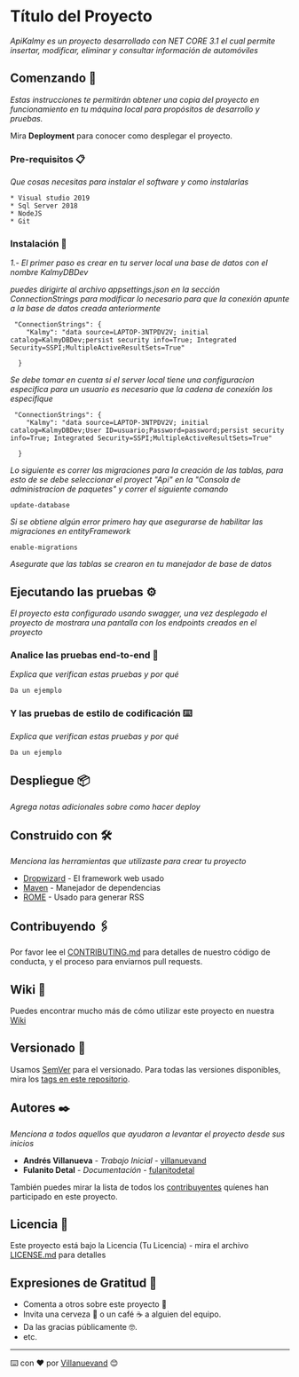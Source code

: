 
# Título del Proyecto

_ApiKalmy es un proyecto desarrollado con NET CORE 3.1 el cual permite insertar, modificar, eliminar y consultar información de automóviles_

## Comenzando 🚀

_Estas instrucciones te permitirán obtener una copia del proyecto en funcionamiento en tu máquina local para propósitos de desarrollo y pruebas._

Mira **Deployment** para conocer como desplegar el proyecto.


### Pre-requisitos 📋

_Que cosas necesitas para instalar el software y como instalarlas_

```
* Visual studio 2019
* Sql Server 2018
* NodeJS
* Git
```

### Instalación 🔧

_1.- El primer paso es crear en tu server local una base de datos con el nombre KalmyDBDev_

_puedes dirigirte al archivo appsettings.json en la sección ConnectionStrings para modificar lo necesario para que la conexión apunte a la base de datos creada anteriormente_

```
 "ConnectionStrings": {
    "Kalmy": "data source=LAPTOP-3NTPDV2V; initial catalog=KalmyDBDev;persist security info=True; Integrated Security=SSPI;MultipleActiveResultSets=True"

  }
```
_Se debe tomar en cuenta si el server local tiene una configuracion especifica para un usuario es necesario que la cadena de conexión los especifique_

```
 "ConnectionStrings": {
    "Kalmy": "data source=LAPTOP-3NTPDV2V; initial catalog=KalmyDBDev;User ID=usuario;Password=password;persist security info=True; Integrated Security=SSPI;MultipleActiveResultSets=True"

  }
```

_Lo siguiente es correr las migraciones para la creación de las tablas, para esto de se debe seleccionar el proyect "Api" en la "Consola de administracion de paquetes" y correr el siguiente comando_

```
update-database
```

_Si se obtiene algún error primero hay que asegurarse de habilitar las migraciones en entityFramework_

```
enable-migrations
```

_Asegurate que las tablas se crearon en tu manejador de base de datos_


## Ejecutando las pruebas ⚙️

_El proyecto esta configurado usando swagger, una vez desplegado el proyecto de mostrara una pantalla con los endpoints creados en el proyecto_

### Analice las pruebas end-to-end 🔩

_Explica que verifican estas pruebas y por qué_

```
Da un ejemplo
```

### Y las pruebas de estilo de codificación ⌨️

_Explica que verifican estas pruebas y por qué_

```
Da un ejemplo
```

## Despliegue 📦

_Agrega notas adicionales sobre como hacer deploy_

## Construido con 🛠️

_Menciona las herramientas que utilizaste para crear tu proyecto_

* [Dropwizard](http://www.dropwizard.io/1.0.2/docs/) - El framework web usado
* [Maven](https://maven.apache.org/) - Manejador de dependencias
* [ROME](https://rometools.github.io/rome/) - Usado para generar RSS

## Contribuyendo 🖇️

Por favor lee el [CONTRIBUTING.md](https://gist.github.com/villanuevand/xxxxxx) para detalles de nuestro código de conducta, y el proceso para enviarnos pull requests.

## Wiki 📖

Puedes encontrar mucho más de cómo utilizar este proyecto en nuestra [Wiki](https://github.com/tu/proyecto/wiki)

## Versionado 📌

Usamos [SemVer](http://semver.org/) para el versionado. Para todas las versiones disponibles, mira los [tags en este repositorio](https://github.com/tu/proyecto/tags).

## Autores ✒️

_Menciona a todos aquellos que ayudaron a levantar el proyecto desde sus inicios_

* **Andrés Villanueva** - *Trabajo Inicial* - [villanuevand](https://github.com/villanuevand)
* **Fulanito Detal** - *Documentación* - [fulanitodetal](#fulanito-de-tal)

También puedes mirar la lista de todos los [contribuyentes](https://github.com/your/project/contributors) quíenes han participado en este proyecto. 

## Licencia 📄

Este proyecto está bajo la Licencia (Tu Licencia) - mira el archivo [LICENSE.md](LICENSE.md) para detalles

## Expresiones de Gratitud 🎁

* Comenta a otros sobre este proyecto 📢
* Invita una cerveza 🍺 o un café ☕ a alguien del equipo. 
* Da las gracias públicamente 🤓.
* etc.



---
⌨️ con ❤️ por [Villanuevand](https://github.com/Villanuevand) 😊
